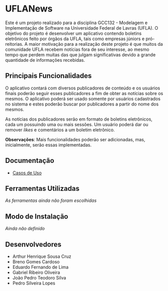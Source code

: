 # UFLANews

Este é um projeto realizado para a disciplina GCC132 - Modelagem e Implementação de Software na Universidade Federal de Lavras (UFLA). O objetivo do projeto é desenvolver um aplicativo contendo boletins eletrônicos feito por órgãos da UFLA, tais como empresas júniors e pró-reitorias. A maior motivação para a realização deste projeto é que muitos da comunidade UFLA recebem notícias fora de seu interesse, ao mesmo tempo que perdem muitas das que julgam significativas devido a grande quantidade de informações recebidas.

## Principais Funcionalidades

O aplicativo contará com diversos publicadores de conteúdo e os usuários finais poderão seguir esses publicadores a fim de obter as notícias sobre os mesmos. O aplicativo poderá ser usado somente por usuários cadastrados no sistema e estes poderão buscar por publicadores a partir do nome dos mesmos.

As notícias dos publicadores serão em formato de boletins eletrônicos, cada um possuindo uma ou mais sessões. Um usuário poderá dar ou remover *likes* e comentários a um boletim eletrônico.

**Observações**: Mais funcionalidades poderão ser adicionadas, mas, inicialmente, serão essas implementadas.


## Documentação

* [Casos de Uso](https://github.com/samurai-753/ufla-news-app/blob/master/documentacao/casos_de_uso.png)

## Ferramentas Utilizadas

*As ferramentas ainda não foram escolhidas*

## Modo de Instalação

*Ainda não definido*

## Desenvolvedores

* Arthur Henrique Sousa Cruz
* Breno Gomes Cardoso
* Eduardo Fernando de Lima
* Gabriel Ribeiro Oliveira
* João Pedro Teodoro Silva
* Pedro Silveira Lopes
